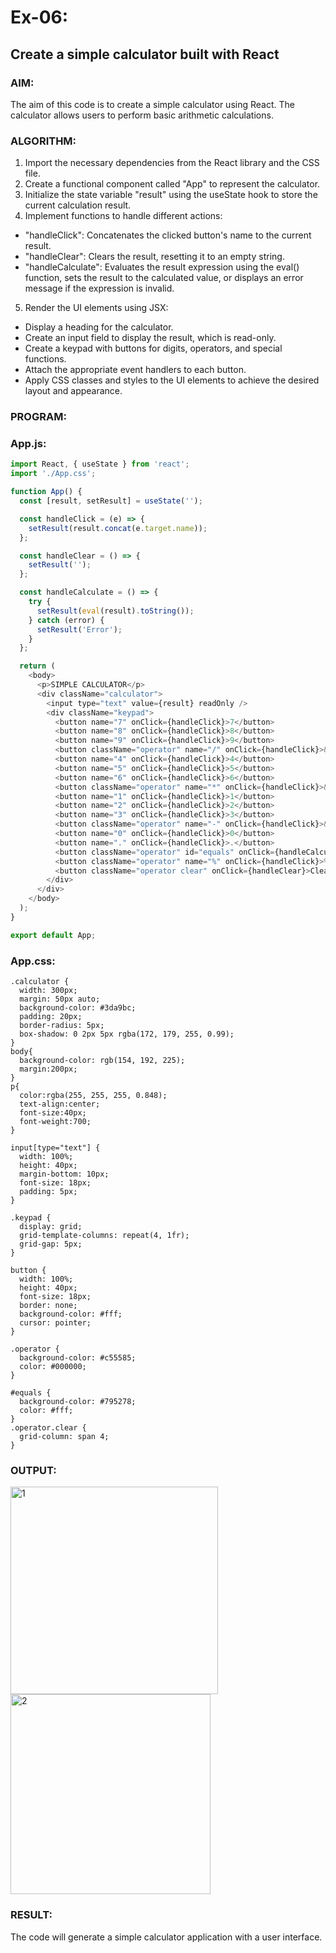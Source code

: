# Ex-06:
## Create a simple calculator built with React
### AIM:
The aim of this code is to create a simple calculator using React. The calculator allows users to perform basic arithmetic calculations.
### ALGORITHM:
1. Import the necessary dependencies from the React library and the CSS file.
2. Create a functional component called "App" to represent the calculator.
3. Initialize the state variable "result" using the useState hook to store the current calculation result.
4. Implement functions to handle different actions:
* "handleClick": Concatenates the clicked button's name to the current result.
* "handleClear": Clears the result, resetting it to an empty string.
* "handleCalculate": Evaluates the result expression using the eval() function, sets the result to the calculated value, or displays an error message if the expression is invalid.
5. Render the UI elements using JSX:
* Display a heading for the calculator.
* Create an input field to display the result, which is read-only.
* Create a keypad with buttons for digits, operators, and special functions.
* Attach the appropriate event handlers to each button.
* Apply CSS classes and styles to the UI elements to achieve the desired layout and appearance.
### PROGRAM:
### App.js:
```javascript
import React, { useState } from 'react';
import './App.css';

function App() {
  const [result, setResult] = useState('');

  const handleClick = (e) => {
    setResult(result.concat(e.target.name));
  };

  const handleClear = () => {
    setResult('');
  };

  const handleCalculate = () => {
    try {
      setResult(eval(result).toString());
    } catch (error) {
      setResult('Error');
    }
  };

  return (
    <body>
      <p>SIMPLE CALCULATOR</p>
      <div className="calculator">
        <input type="text" value={result} readOnly />
        <div className="keypad">
          <button name="7" onClick={handleClick}>7</button>
          <button name="8" onClick={handleClick}>8</button>
          <button name="9" onClick={handleClick}>9</button>
          <button className="operator" name="/" onClick={handleClick}>&divide;</button>
          <button name="4" onClick={handleClick}>4</button>
          <button name="5" onClick={handleClick}>5</button>
          <button name="6" onClick={handleClick}>6</button>
          <button className="operator" name="*" onClick={handleClick}>&times;</button>
          <button name="1" onClick={handleClick}>1</button>
          <button name="2" onClick={handleClick}>2</button>
          <button name="3" onClick={handleClick}>3</button>
          <button className="operator" name="-" onClick={handleClick}>&ndash;</button>
          <button name="0" onClick={handleClick}>0</button>
          <button name="." onClick={handleClick}>.</button>
          <button className="operator" id="equals" onClick={handleCalculate}>=</button>
          <button className="operator" name="%" onClick={handleClick}>%</button>
          <button className="operator clear" onClick={handleClear}>Clear</button>
        </div>
      </div>
    </body>
  );
}

export default App;
```
### App.css:
```
.calculator {
  width: 300px;
  margin: 50px auto;
  background-color: #3da9bc;
  padding: 20px;
  border-radius: 5px;
  box-shadow: 0 2px 5px rgba(172, 179, 255, 0.99);
}
body{
  background-color: rgb(154, 192, 225);
  margin:200px;
}
p{
  color:rgba(255, 255, 255, 0.848);
  text-align:center;
  font-size:40px;
  font-weight:700;
}

input[type="text"] {
  width: 100%;
  height: 40px;
  margin-bottom: 10px;
  font-size: 18px;
  padding: 5px;
}

.keypad {
  display: grid;
  grid-template-columns: repeat(4, 1fr);
  grid-gap: 5px;
}

button {
  width: 100%;
  height: 40px;
  font-size: 18px;
  border: none;
  background-color: #fff;
  cursor: pointer;
}

.operator {
  background-color: #c55585;
  color: #000000;
}

#equals {
  background-color: #795278;
  color: #fff;
}
.operator.clear {
  grid-column: span 4;
}
```
### OUTPUT:

<img width="332" alt="1" src="https://github.com/KeerthikaNagarajan/React-Calculator/assets/93427089/2e3b18d1-f891-46fb-9aaf-97f36e0c44c6">

<img width="320" alt="2" src="https://github.com/KeerthikaNagarajan/React-Calculator/assets/93427089/e8d53ff2-4582-4022-b376-cd051afa019f">

### RESULT:
 The code will generate a simple calculator application with a user interface. 
